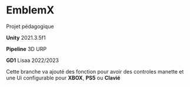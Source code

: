 # EmblemX
Projet pédagogique

**Unity** 2021.3.5f1

**Pipeline** 3D URP

**GD1** Lisaa 2022/2023

Cette branche va ajouté des fonction pour avoir des controles manette et une Ui configurable pour **XBOX**, **PS5** ou **Clavié**